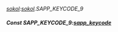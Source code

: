 _[sokol](../../modules/sokol/sokol-module.md):[sokol](../../modules/sokol/sokol-module.md).SAPP\_KEYCODE\_9_
##### Const SAPP\_KEYCODE\_9:[sapp_keycode](../../modules/sokol/sokol-sapp_keycode.md)
